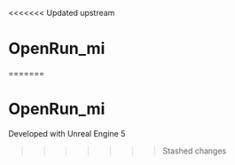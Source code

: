 <<<<<<< Updated upstream
# OpenRun_mi
=======
# OpenRun_mi

Developed with Unreal Engine 5
>>>>>>> Stashed changes
